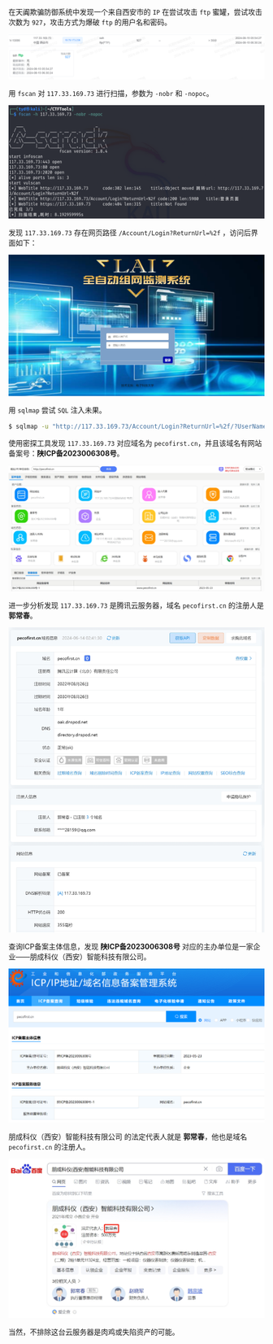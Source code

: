 在天阗欺骗防御系统中发现一个来自西安市的 `IP` 在尝试攻击 `ftp` 蜜罐，尝试攻击次数为 `927`，攻击方式为爆破 `ftp` 的用户名和密码。

![](1.png)

用 `fscan` 对 `117.33.169.73` 进行扫描，参数为 `-nobr` 和 `-nopoc`。

![](2.png)

发现 `117.33.169.73` 存在网页路径  `/Account/Login?ReturnUrl=%2f` ，访问后界面如下：

![](3.png)

用 `sqlmap` 尝试 `SQL` 注入未果。

```bash
$ sqlmap -u "http://117.33.169.73/Account/Login?ReturnUrl=%2f/?UserName=1" --current-db
```

使用密探工具发现 `117.33.169.73` 对应域名为 `pecofirst.cn`，并且该域名有网站备案号：**陕ICP备2023006308号**。 

![](4.png)

进一步分析发现 `117.33.169.73` 是腾讯云服务器，域名 `pecofirst.cn` 的注册人是 **郭常春**。

![](5.png)

查询ICP备案主体信息，发现 **陕ICP备2023006308号** 对应的主办单位是一家企业——朋成科仪（西安）智能科技有限公司。

![](6.png)

朋成科仪（西安）智能科技有限公司 的法定代表人就是 **郭常春**，他也是域名 `pecofirst.cn` 的注册人。

![](7.png)

当然，不排除这台云服务器是肉鸡或失陷资产的可能。
